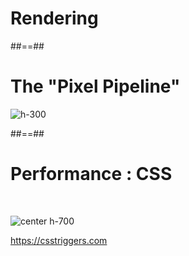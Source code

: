 <!-- .slide: class="transition-white sfeir-bg-blue" -->

# Rendering

##==##

<!-- .slide: class="full-center" -->

# The "Pixel Pipeline"

![h-300](./assets/images/pixel_pipeline.png)

##==##

# Performance : CSS

<br>

![center h-700](./assets/images/css_preformance_trigger.png)

https://csstriggers.com

<!-- .element: class="center" -->
<br>
